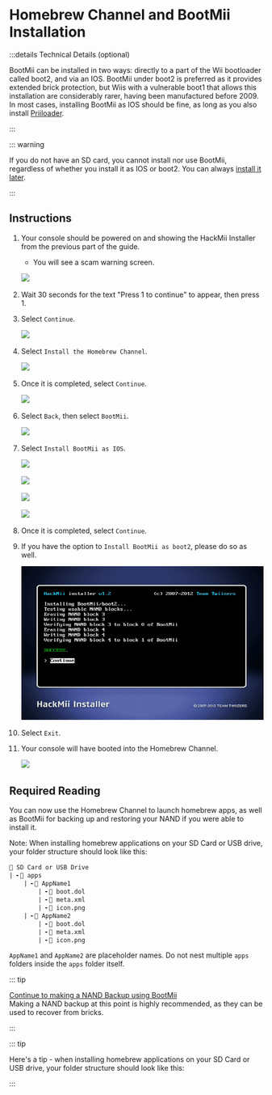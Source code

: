 # Homebrew Channel and BootMii Installation

:::details Technical Details (optional)

BootMii can be installed in two ways: directly to a part of the Wii bootloader called boot2, and via an IOS. BootMii under boot2 is preferred as it provides extended brick protection, but Wiis with a vulnerable boot1 that allows this installation are considerably rarer, having been manufactured before 2009. In most cases, installing BootMii as IOS should be fine, as long as you also install [Priiloader](priiloader).

:::

::: warning

If you do not have an SD card, you cannot install nor use BootMii, regardless of whether you install it as IOS or boot2.
You can always [install it later](hackmii).

:::

## Instructions

1. Your console should be powered on and showing the HackMii Installer from the previous part of the guide.

   - You will see a scam warning screen.

   ![](/images/hackmii/scam.png)

2. Wait 30 seconds for the text "Press 1 to continue" to appear, then press 1.

3. Select `Continue`.

   ![](/images/hackmii/test_results.png)

4. Select `Install the Homebrew Channel`.

   ![](/images/hackmii/hbc_install.png)

5. Once it is completed, select `Continue`.

   ![](/images/hackmii/hbc_install_ok.png)

6. Select `Back`, then select `BootMii`.

   ![](/images/hackmii/bootmii_install.png)

7. Select `Install BootMii as IOS`.

   ![](/images/hackmii/bootmii_install1.png)

   ![](/images/hackmii/bootmii_install2.png)

   ![](/images/hackmii/bootmii_install3.png)

   ![](/images/hackmii/bootmii_install_ok.png)

8. Once it is completed, select `Continue`.

9. If you have the option to `Install BootMii as boot2`, please do so as well.

   ![](/images/hackmii/bootmii_install4.png)

10. Select `Exit`.

11. Your console will have booted into the Homebrew Channel.

    ![](/images/hbc/blank.png)

## Required Reading

You can now use the Homebrew Channel to launch homebrew apps, as well as BootMii for backing up and restoring your NAND if you were able to install it.

Note: When installing homebrew applications on your SD Card or USB drive, your folder structure should look like this:

```
💾 SD Card or USB Drive
| ╸📁 apps
	| ╸📁 AppName1
		| ╸📄 boot.dol
		| ╸📄 meta.xml
		| ╸📄 icon.png
	| ╸📁 AppName2
		| ╸📄 boot.dol
		| ╸📄 meta.xml
		| ╸📄 icon.png
```

`AppName1` and `AppName2` are placeholder names. Do not nest multiple `apps` folders inside the `apps` folder itself.

::: tip

[Continue to making a NAND Backup using BootMii](bootmii)<br>
Making a NAND backup at this point is highly recommended, as they can be used to recover from bricks.

:::

::: tip

Here's a tip - when installing homebrew applications on your SD Card or USB drive, your folder structure should look like this:

:::
